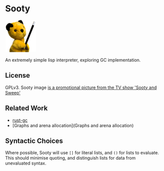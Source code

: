 # Sooty

![sooty puppet](sooty.png)

An extremely simple lisp interpreter, exploring GC implementation.

## License

GPLv3. Sooty image
[is a promotional picture from the TV show 'Sooty and Sweep'](https://en.wikipedia.org/wiki/File:Sooty2011.png)

## Related Work

* [rust-gc](https://github.com/Manishearth/rust-gc)
* [Graphs and arena allocation](Graphs and arena allocation)

## Syntactic Choices

Where possible, Sooty will use `[]` for literal lists,
and `()` for lists to evaluate. This should minimise quoting, and
distinguish lists for data from unevaluated syntax.
